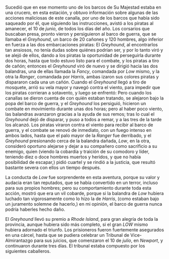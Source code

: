 Sucedió que en ese momento uno de los barcos de Su Majestad estaba en una crucero, en esta estación, y obtuvo información sobre algunas de las acciones maliciosas de este canalla, por uno de los barcos que había sido saqueado por él, que siguiendo las instrucciones, avistó a los piratas al amanecer, el 10 de *junio*, de todos los días del año. Los corsarios que buscaban presa, pronto vieron y persiguieron al barco de guerra, que se llamaba el *Greyhound*, un barco de 20 cañones y 120 hombres, algo inferior en fuerza a las dos embarcaciones piratas: El *Greyhound*, al encontrarlos tan ansiosos, no tenía dudas sobre quiénes podrían ser, y por lo tanto viró y se alejó de ellos, dando a los piratas la oportunidad de perseguirla durante dos horas, hasta que todo estuvo listo para el combate, y los piratas a tiro de cañón; entonces el *Greyhound* viró de nuevo y se dirigió hacia las dos balandras, una de ellas llamada la *Fancy*, comandada por *Low* mismo, y la otra la *Ranger*, comandada por *Harris*, ambas izaron sus colores piratas y dispararon cada una un cañón. Cuando el *Greyhound* llegó a tiro de mosquete, arrió su vela mayor y navegó contra el viento, para impedir que los piratas corrieran a sotavento, y luego se enfrentó: Pero cuando los canallas se dieron cuenta de con quién estaban tratando, se alejaron bajo la popa del barco de guerra, y el *Greyhound* los persiguió, hicieron un combate en movimiento durante unas dos horas; pero al haber poco viento, las balandras avanzaron gracias a la ayuda de sus remos; tras lo cual el *Greyhound* dejó de disparar, y puso a todos a remar, y a las tres de la tarde los alcanzó. Los piratas viraron contra el viento para recibir al barco de guerra, y el combate se renovó de inmediato, con un fuego intenso en ambos lados, hasta que el palo mayor de la *Ranger* fue derribado, y el *Greyhound* presionando cerca de la balandra dañada, *Low*, en la otra, consideró oportuno alejarse y dejar a su compañero como sacrificio a su enemigo, quien (viendo la cobardía y traición de su comodoro y líder, teniendo diez o doce hombres muertos y heridos, y que no había posibilidad de escapar,) pidió cuartel y se rindió a la justicia, que resultó bastante severa con ellos un tiempo después.

La conducta de *Low* fue sorprendente en esta aventura, porque su valor y audacia eran tan reputados, que se había convertido en un terror, incluso para sus propios hombres; pero su comportamiento durante toda esta acción, mostró que era un vil cobarde, porque si la balandra de *Low* hubiera luchado tan vigorosamente como lo hizo la de *Harris*, (como estaban bajo un juramento solemne de hacerlo,) en mi opinión, el barco de guerra nunca podría haberles hecho daño.

El *Greyhound* llevó su premio a *Rhode Island*, para gran alegría de toda la provincia, aunque hubiera sido más completo, si el gran *LOW* mismo hubiera adornado el triunfo. Los prisioneros fueron fuertemente asegurados en una cárcel, hasta que se pudiera celebrar un Tribunal de Vice-Almirantazgo para sus juicios, que comenzaron el 10 de *julio*, en *Newport*, y continuaron durante tres días. El tribunal estaba compuesto por los siguientes caballeros.
